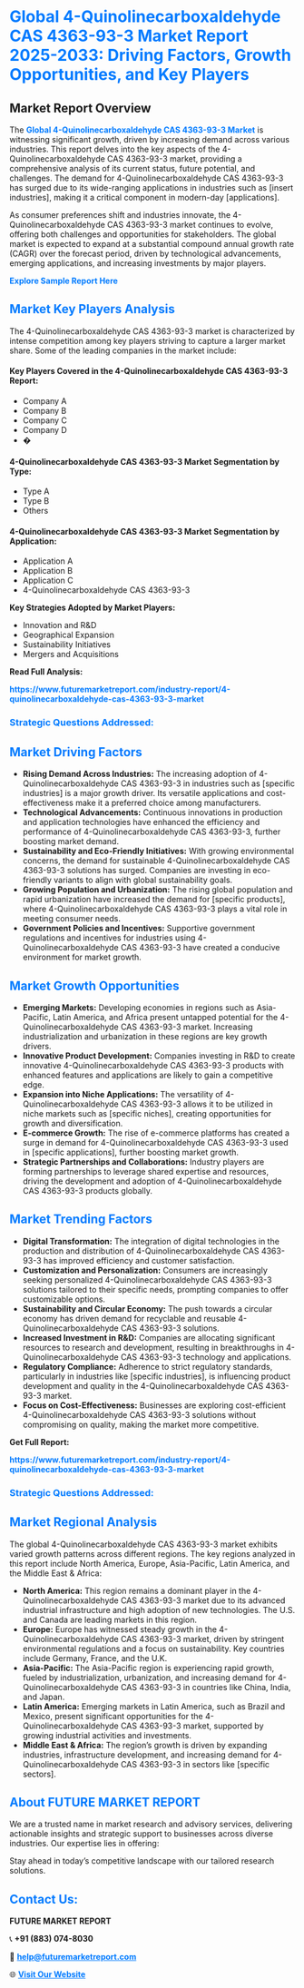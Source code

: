 <h1 style="color: #007BFF;">Global 4-Quinolinecarboxaldehyde CAS 4363-93-3 Market Report 2025-2033: Driving Factors, Growth Opportunities, and Key Players</h1>

<section id="overview">
<h2>Market Report Overview</h2>
<p>The <a href="https://www.futuremarketreport.com/industry-report/4-quinolinecarboxaldehyde-cas-4363-93-3-market" style="color: #007BFF; text-decoration: none;"><strong>Global 4-Quinolinecarboxaldehyde CAS 4363-93-3 Market</strong></a> is witnessing significant growth, driven by increasing demand across various industries. This report delves into the key aspects of the 4-Quinolinecarboxaldehyde CAS 4363-93-3 market, providing a comprehensive analysis of its current status, future potential, and challenges. The demand for 4-Quinolinecarboxaldehyde CAS 4363-93-3 has surged due to its wide-ranging applications in industries such as [insert industries], making it a critical component in modern-day [applications].</p>
<p>As consumer preferences shift and industries innovate, the 4-Quinolinecarboxaldehyde CAS 4363-93-3 market continues to evolve, offering both challenges and opportunities for stakeholders. The global market is expected to expand at a substantial compound annual growth rate (CAGR) over the forecast period, driven by technological advancements, emerging applications, and increasing investments by major players.</p>
</section>

<section id="overview">
<p><a href="https://www.futuremarketreport.com/request-sample/reportId=116684" style="color: #007BFF; text-decoration: none;"><strong>Explore Sample Report Here</strong></a></p>
</section>

<section id="key-players">
<h2 style="color: #007BFF;">Market Key Players Analysis</h2>
<p>The 4-Quinolinecarboxaldehyde CAS 4363-93-3 market is characterized by intense competition among key players striving to capture a larger market share. Some of the leading companies in the market include:</p>
<h4>Key Players Covered in the 4-Quinolinecarboxaldehyde CAS 4363-93-3 Report:</h4>
<ul><li>Company A</li><li>Company B</li><li>Company C</li><li>Company D</li><li>�</li></ul>
<h4>4-Quinolinecarboxaldehyde CAS 4363-93-3 Market Segmentation by Type:</h4>
<ul><li>Type A</li><li>Type B</li><li>Others</li></ul>

<h4>4-Quinolinecarboxaldehyde CAS 4363-93-3 Market Segmentation by Application:</h4>
<ul><li>Application A</li><li>Application B</li><li>Application C</li><li>4-Quinolinecarboxaldehyde CAS 4363-93-3</li></ul>
<p><strong>Key Strategies Adopted by Market Players:</strong></p>
<ul>
<li>Innovation and R&D</li>
<li>Geographical Expansion</li>
<li>Sustainability Initiatives</li>
<li>Mergers and Acquisitions</li>
</ul>
</section>

<section>
<p><strong>Read Full Analysis: </strong></p><a href="https://www.futuremarketreport.com/industry-report/4-quinolinecarboxaldehyde-cas-4363-93-3-market" style="color: #007BFF; text-decoration: none;"><strong>https://www.futuremarketreport.com/industry-report/4-quinolinecarboxaldehyde-cas-4363-93-3-market</strong></a>
<h3 style="color: #007BFF;">Strategic Questions Addressed:</h3>
</section>

<section id="driving-factors">
<h2 style="color: #007BFF;">Market Driving Factors</h2>
<ul>
<li><strong>Rising Demand Across Industries:</strong> The increasing adoption of 4-Quinolinecarboxaldehyde CAS 4363-93-3 in industries such as [specific industries] is a major growth driver. Its versatile applications and cost-effectiveness make it a preferred choice among manufacturers.</li>
<li><strong>Technological Advancements:</strong> Continuous innovations in production and application technologies have enhanced the efficiency and performance of 4-Quinolinecarboxaldehyde CAS 4363-93-3, further boosting market demand.</li>
<li><strong>Sustainability and Eco-Friendly Initiatives:</strong> With growing environmental concerns, the demand for sustainable 4-Quinolinecarboxaldehyde CAS 4363-93-3 solutions has surged. Companies are investing in eco-friendly variants to align with global sustainability goals.</li>
<li><strong>Growing Population and Urbanization:</strong> The rising global population and rapid urbanization have increased the demand for [specific products], where 4-Quinolinecarboxaldehyde CAS 4363-93-3 plays a vital role in meeting consumer needs.</li>
<li><strong>Government Policies and Incentives:</strong> Supportive government regulations and incentives for industries using 4-Quinolinecarboxaldehyde CAS 4363-93-3 have created a conducive environment for market growth.</li>
</ul>
</section>

<section id="growth-opportunities">
<h2 style="color: #007BFF;">Market Growth Opportunities</h2>
<ul>
<li><strong>Emerging Markets:</strong> Developing economies in regions such as Asia-Pacific, Latin America, and Africa present untapped potential for the 4-Quinolinecarboxaldehyde CAS 4363-93-3 market. Increasing industrialization and urbanization in these regions are key growth drivers.</li>
<li><strong>Innovative Product Development:</strong> Companies investing in R&D to create innovative 4-Quinolinecarboxaldehyde CAS 4363-93-3 products with enhanced features and applications are likely to gain a competitive edge.</li>
<li><strong>Expansion into Niche Applications:</strong> The versatility of 4-Quinolinecarboxaldehyde CAS 4363-93-3 allows it to be utilized in niche markets such as [specific niches], creating opportunities for growth and diversification.</li>
<li><strong>E-commerce Growth:</strong> The rise of e-commerce platforms has created a surge in demand for 4-Quinolinecarboxaldehyde CAS 4363-93-3 used in [specific applications], further boosting market growth.</li>
<li><strong>Strategic Partnerships and Collaborations:</strong> Industry players are forming partnerships to leverage shared expertise and resources, driving the development and adoption of 4-Quinolinecarboxaldehyde CAS 4363-93-3 products globally.</li>
</ul>
</section>

<section id="trending-factors">
<h2 style="color: #007BFF;">Market Trending Factors</h2>
<ul>
<li><strong>Digital Transformation:</strong> The integration of digital technologies in the production and distribution of 4-Quinolinecarboxaldehyde CAS 4363-93-3 has improved efficiency and customer satisfaction.</li>
<li><strong>Customization and Personalization:</strong> Consumers are increasingly seeking personalized 4-Quinolinecarboxaldehyde CAS 4363-93-3 solutions tailored to their specific needs, prompting companies to offer customizable options.</li>
<li><strong>Sustainability and Circular Economy:</strong> The push towards a circular economy has driven demand for recyclable and reusable 4-Quinolinecarboxaldehyde CAS 4363-93-3 solutions.</li>
<li><strong>Increased Investment in R&D:</strong> Companies are allocating significant resources to research and development, resulting in breakthroughs in 4-Quinolinecarboxaldehyde CAS 4363-93-3 technology and applications.</li>
<li><strong>Regulatory Compliance:</strong> Adherence to strict regulatory standards, particularly in industries like [specific industries], is influencing product development and quality in the 4-Quinolinecarboxaldehyde CAS 4363-93-3 market.</li>
<li><strong>Focus on Cost-Effectiveness:</strong> Businesses are exploring cost-efficient 4-Quinolinecarboxaldehyde CAS 4363-93-3 solutions without compromising on quality, making the market more competitive.</li>
</ul>
</section>

<section>
<p><strong>Get Full Report: </strong></p><a href="https://www.futuremarketreport.com/industry-report/4-quinolinecarboxaldehyde-cas-4363-93-3-market" style="color: #007BFF; text-decoration: none;"><strong>https://www.futuremarketreport.com/industry-report/4-quinolinecarboxaldehyde-cas-4363-93-3-market</strong></a>
<h3 style="color: #007BFF;">Strategic Questions Addressed:</h3>
</section>


<section id="regional-analysis">
<h2 style="color: #007BFF;">Market Regional Analysis</h2>
<p>The global 4-Quinolinecarboxaldehyde CAS 4363-93-3 market exhibits varied growth patterns across different regions. The key regions analyzed in this report include North America, Europe, Asia-Pacific, Latin America, and the Middle East & Africa:</p>
<ul>
<li><strong>North America:</strong> This region remains a dominant player in the 4-Quinolinecarboxaldehyde CAS 4363-93-3 market due to its advanced industrial infrastructure and high adoption of new technologies. The U.S. and Canada are leading markets in this region.</li>
<li><strong>Europe:</strong> Europe has witnessed steady growth in the 4-Quinolinecarboxaldehyde CAS 4363-93-3 market, driven by stringent environmental regulations and a focus on sustainability. Key countries include Germany, France, and the U.K.</li>
<li><strong>Asia-Pacific:</strong> The Asia-Pacific region is experiencing rapid growth, fueled by industrialization, urbanization, and increasing demand for 4-Quinolinecarboxaldehyde CAS 4363-93-3 in countries like China, India, and Japan.</li>
<li><strong>Latin America:</strong> Emerging markets in Latin America, such as Brazil and Mexico, present significant opportunities for the 4-Quinolinecarboxaldehyde CAS 4363-93-3 market, supported by growing industrial activities and investments.</li>
<li><strong>Middle East & Africa:</strong> The region’s growth is driven by expanding industries, infrastructure development, and increasing demand for 4-Quinolinecarboxaldehyde CAS 4363-93-3 in sectors like [specific sectors].</li>
</ul>
</section>

<footer>
<h2 style="color: #007BFF;">About FUTURE MARKET REPORT</h2>
<p>We are a trusted name in market research and advisory services, delivering actionable insights and strategic support to businesses across diverse industries. Our expertise lies in offering:</p>

<p>Stay ahead in today’s competitive landscape with our tailored research solutions.</p>

<h2 style="color: #007BFF;">Contact Us:</h2>
<p><strong>FUTURE MARKET REPORT</strong></p>
<p>📞 <strong>+91 (883) 074-8030</strong></p>
<p>📧 <strong><a href="mailto:help@futuremarketreport.com" style="color: #007BFF;">help@futuremarketreport.com</a></strong></p>
<p>🌐 <strong><a href="https://www.futuremarketreport.com/" style="color: #007BFF;">Visit Our Website</a></strong></p>
</footer>